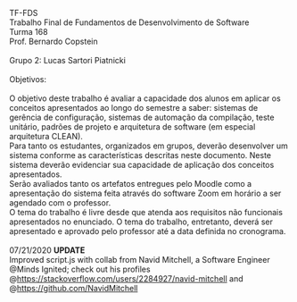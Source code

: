 TF-FDS\
Trabalho Final de Fundamentos de Desenvolvimento de Software\
Turma 168\
Prof. Bernardo Copstein\
\
Grupo 2: Lucas Sartori Piatnicki\
\
Objetivos:\
\
O objetivo deste trabalho é avaliar a capacidade dos alunos em aplicar os conceitos apresentados ao longo do semestre a saber: sistemas de gerência de configuração, sistemas de automação da compilação, teste unitário, padrões de projeto e arquitetura de software (em especial arquitetura CLEAN).\
Para tanto os estudantes, organizados em grupos, deverão desenvolver um sistema conforme as características descritas neste documento. Neste sistema deverão evidenciar sua capacidade de aplicação dos conceitos apresentados.\
Serão avaliados tanto os artefatos entregues pelo Moodle como a apresentação do sistema feita através do software Zoom em horário a ser agendado com o professor.\
O tema do trabalho é livre desde que atenda aos requisitos não funcionais apresentados no enunciado. O tema do trabalho, entretanto, deverá ser apresentado e aprovado pelo professor até a data definida no cronograma.\
\
07/21/2020 **UPDATE**\
Improved script.js with collab from Navid Mitchell, a Software Engineer @Minds Ignited; check out his profiles @https://stackoverflow.com/users/2284927/navid-mitchell and @https://github.com/NavidMitchell